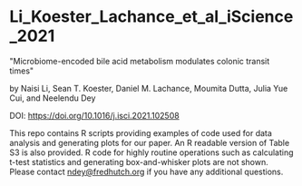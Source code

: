 # Li_Koester_Lachance_et_al_iScience_2021

"Microbiome-encoded bile acid metabolism modulates colonic transit times"

by Naisi Li, Sean T. Koester, Daniel M. Lachance, Moumita Dutta, Julia Yue Cui, and Neelendu Dey

DOI: https://doi.org/10.1016/j.isci.2021.102508

This repo contains R scripts providing examples of code used for data analysis and generating plots for our paper. An R readable version of Table S3 is also provided. R code for highly routine operations such as calculating t-test statistics and generating box-and-whisker plots are not shown. Please contact ndey@fredhutch.org if you have any additional questions.
